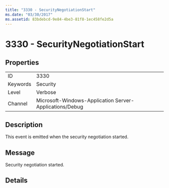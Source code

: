 ```yaml
---
title: "3330 - SecurityNegotiationStart"
ms.date: "03/30/2017"
ms.assetid: 83bdebcd-9e84-4be3-81f8-1ec458fe2d5a
---
```

# 3330 - SecurityNegotiationStart
## Properties  


|||  
|-|-|  
|ID|3330|  
|Keywords|Security|  
|Level|Verbose|  
|Channel|Microsoft-Windows-Application Server-Applications/Debug|  

## Description  
 This event is emitted when the security negotiation started.  

## Message  
 Security negotiation started.  

## Details
